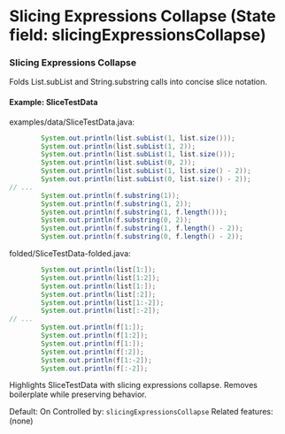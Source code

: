 # Slicing Expressions Collapse (State field: slicingExpressionsCollapse)

### Slicing Expressions Collapse
Folds List.subList and String.substring calls into concise slice notation.

#### Example: SliceTestData

examples/data/SliceTestData.java:
```java
        System.out.println(list.subList(1, list.size()));
        System.out.println(list.subList(1, 2));
        System.out.println(list.subList(1, list.size()));
        System.out.println(list.subList(0, 2));
        System.out.println(list.subList(1, list.size() - 2));
        System.out.println(list.subList(0, list.size() - 2));
// ...
        System.out.println(f.substring(1));
        System.out.println(f.substring(1, 2));
        System.out.println(f.substring(1, f.length()));
        System.out.println(f.substring(0, 2));
        System.out.println(f.substring(1, f.length() - 2));
        System.out.println(f.substring(0, f.length() - 2));
```

folded/SliceTestData-folded.java:
```java
        System.out.println(list[1:]);
        System.out.println(list[1:2]);
        System.out.println(list[1:]);
        System.out.println(list[:2]);
        System.out.println(list[1:-2]);
        System.out.println(list[:-2]);
// ...
        System.out.println(f[1:]);
        System.out.println(f[1:2]);
        System.out.println(f[1:]);
        System.out.println(f[:2]);
        System.out.println(f[1:-2]);
        System.out.println(f[:-2]);
```

Highlights SliceTestData with slicing expressions collapse.
Removes boilerplate while preserving behavior.

Default: On
Controlled by: `slicingExpressionsCollapse`
Related features: (none)
